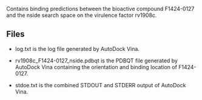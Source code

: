 Contains binding predictions between the bioactive compound F1424-0127 and the nside search space on the virulence factor rv1908c.

## Files

- log.txt is the log file generated by AutoDock Vina.

- rv1908c_F1424-0127_nside.pdbqt is the PDBQT file generated by AutoDock Vina containing the orientation and binding location of F1424-0127.

- stdoe.txt is the combined STDOUT and STDERR output of AutoDock Vina.

